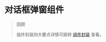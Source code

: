 # 对话框弹窗组件

> 回顾
>
> 组件封装四大要点详情可跳转 [组件封装](/learn/study/operate/组件封装与二开/vue组件设计技巧) 查看。

<Dialog />

## 样式

### 思路

样式方面只写基本样式，其余的放到拓展方法中。如设置预制类，部分样式的取舍由使用者来决定是否要使用。也可以通过 `props` 父组件传参，子组件获取类名覆盖原有样式，或者添加上某个类名。

设置样式时权重尽可能低，方便使用者在父组件中调整组件样式，无需设置过多 `!important` 来覆盖层级。

弹窗后面的浅色遮罩、弹窗的标题、内容、按钮、关闭按钮都是可以在组件内写好的基本样式。

可以通过父组件传递部分字段来渲染子组件，如组件库中最常见的宽高、外边距、全屏大小等。

### 代码示例

- 父组件

  ```vue
  <MyDialog width="200" marginTop="50" fullDialog />
  ```

- 子组件

  ```vue
  <script>
  export default {
    props: {
      width: String,
      marginTop: String,
      fullDialog: Boolean,
    },
    data() {
      return {
      };
    },
  };
  </script>
  
  <template>
    <div class="cover">
      <!--fullDialog：传递该字段后让弹窗组件全屏显示-->
      <div class="dialog" :class="{'fullDialog': fullDialog}" :style="{width: width + 'px', marginTop: marginTop + 'px'}">
        <!-- 标题部分 -->
        <div class="title">
            <div class="default-title">
              {{ title }}
            </div>
  
          <!-- 关闭按钮 -->
          <span class="close-icon">×</span>
        </div>
  
        <!-- 内容部分 -->
        <div class="content">
            <div class="default-content">
              {{ content }}
            </div>
        </div>
  
        <!-- 按钮 -->
        <div class="button">
            <div class="default-button">
              <button>取消</button>
              <button>确认</button>
            </div>
        </div>
      </div>
    </div>
  </template>
  
  <style scoped>
  .cover {
    position: fixed;
    left: 0;
    right: 0;
    top: 0;
    bottom: 0;
    background-color: rgba(0, 0, 0, 0.5);
  }
  
  .dialog {
    min-width: 200px;
    background-color: #fff;
    width: 50%;
    margin: 50px auto;
  }
  
  .dialog.fullDialog {
    width: 100vw !important;
    height: 100vh !important;
    margin: 0 !important;
  }
  
  .title {
    position: relative;
    padding: 15px;
  }
  
  /* 预制类 */
  .center .title, .center .content {
    text-align: center;
  } 
  .close-icon {
    position: absolute;
    right: 15px;
    top: 10px;
  }
  
  .content {
    padding: 15px;
  }
  
  .button {
    padding: 15px;
  }
  
  button {
    margin-right: 15px;
  }
  </style>
  ```

## Slot

### 思路

内容和标题和按钮等部分不一定要写死，而是通过父组件动态传递，如果父组件不传递，则使用默认的内容。

### 代码示例

  ```vue
  <template>
    <div class="cover">
      <!--fullDialog：传递该字段后让弹窗组件全屏显示-->
      <div class="dialog" :class="{'fullDialog': fullDialog}" :style="{width: width + 'px', marginTop: marginTop + 'px'}">
        <!-- 标题部分 -->
        <div class="title">
          <slot name="title"> // [!code ++]
            <div class="default-title">
              {{ title }}
            </div>
          </slot> // [!code ++]
  
          <!-- 关闭按钮 -->
          <span class="close-icon">×</span>
        </div>
  
        <!-- 内容部分 -->
        <div class="content">
          <slot name="content"> // [!code ++]
            <div class="default-content">
              {{ content }}
            </div>
          </slot> // [!code ++]
        </div>
      </div>
    </div>
  </template>
  ```

## 行为

### 思路

把行为一致的事件写在弹窗组件内，作为内置行为。如：

1. 点击叉叉关闭弹窗
2. 点击取消按钮控制组件显隐
3. ......

而控制弹窗显隐则由父组件来决定，因此由父组件传递一个布尔值的变量，弹窗组件接收来 `v-if` 控制。

但是如果我想要子组件来修改值控制显示隐藏，而值是从父组件传递，使用父子组件传参又略显繁琐。如果使用 `vue2` ，可以使用 `.sync` 修饰符来实现子组件修改 `props` 内的值。

点击取消按钮和关闭符号可能父组件想要处理其他事情，因此把变量变为 `false` 后再 `$emit` 提供一个方法给父组件使用。

### 代码示例

- 父组件

  ```vue
  <template>
    <div id="app">
      <MyDialog :show.sync="show" width="200" marginTop="50" @close="closeFn" />
    </div>
  </template>
  
  <script>
  import MyDialog from '@/components/MyDialog.vue'
  export default {
    data() {
      return {
        show: true
      };
    },
    components: {
      MyDialog
    },
    methods: {
      closeFn() {
        console.log(1)
      }
    },
  };
  </script>
  ```

- 子组件

  ```vue
  <script>
  export default {
    props: {
      show: {
        type: Boolean,
        required: true
      },
      content: {
        type: String,
        default: '默认内容'
      },
      title: {
        type: String,
        default: '默认标题'
      },
      width: String,
      marginTop: String,
      fullDialog: Boolean,
    },
    data() {
      return {
      };
    },
    methods: {
      close() {
        this.$emit('close')
        this.$emit('update:show', false)
      },
      cancel() {
        this.$emit('update:show', false)
        this.$emit('cancel')
      },
      comfirm() {
        this.$emit('comfirm')
      }
    }
  };
  </script>
  
  <template>
    <div class="cover" v-if="show">
      <div class="dialog" :class="{'fullDialog': fullDialog}" :style="{width: width + 'px', marginTop: marginTop + 'px'}">
        <!-- 标题部分 -->
        <div class="title">
          <!-- 插槽传入，有默认标题 -->
          <slot name="title">
            <div class="default-title">
              {{ title }}
            </div>
          </slot>
  
          <!-- 关闭按钮 -->
          <span class="close-icon" @click="close">×</span>
        </div>
  
        <!-- 内容部分 -->
        <div class="content">
          <slot name="content">
            <div class="default-content">
              {{ content }}
            </div>
          </slot>
        </div>
  
        <!-- 按钮 -->
        <div class="button">
          <slot name="button">
            <div class="default-button">
              <button @click="cancel">取消</button>
              <button @click="comfirm">确认</button>
            </div>
          </slot>
        </div>
      </div>
    </div>
  </template>
  ```

### vue3

在 `vue3` 的写法中有部分代码需要修改，例如：

1. 子组件的 `props` 和 `emit` 方法需要修改
2. 父组件中不在通过 `.sync` 修饰符做语法糖处理，而是改为 `v-model:` ，如 `v-model:show="show"` 

代码如下所示：

- 子组件

  ```vue
  <script setup>
  import { ref } from 'vue'
  defineProps({
    show: {
      type: Boolean,
      required: true
    },
    content: {
      type: String,
      default: '默认内容'
    },
    title: {
      type: String,
      default: '默认标题'
    },
  })
      
  const emit = defineEmits(['update:show', 'cancel', 'close', 'comfirm'])
  
  const close = () => {
    emit('close')
    emit('update:show', false)
  }
  
  const cancel = () => {
    emit('update:show', false)
    emit('cancel')
  }
  
  const comfirm = () => {
    emit('comfirm')
  }
  </script>
  ```

- 父组件

  ```vue
  <MyDialog v-model:show="show" @close="closeFn" />
  ```

## Prop

前面三个方法已经描述了在何种场景何种需求父组件传递什么参数给子组件，这里做个总结。

- 样式类

  可以通过传递类名、部分模块的显隐、部分样式的值等入手

- 插槽类

  通过传递内容来渲染到子组件的特定插槽处

- 行为类

  传递一些变量来操控组件的显示隐藏等

## 拓展

### 阻止滚动

当弹窗弹出时阻止底部的滚动，有两种方法

1. 为 `window` 添加禁止滚动的事件

2. 通过 `css` 在弹窗显示时把超出部分隐藏，取消后恢复

   ```js
   beforeDestory() {
       this.enableScroll()
   },
   methods: {
       disableScroll() {
           const scrollbarWidth = window.innerWidth - document.bodu.clientWidth
           document.body.style.paddingRight = scrollbarWidth + 'px'
           
           document.body.style.overflow = 'hidden'
       },
       enableScroll() {
           this.body.style.paddingRight = 0
           document.body.style.overflow = 'auto'
       },
   }
   ```

   当页面隐藏超出部分时，右侧滚动条会消失，此时页面整体内容布局会改变，因此可以通过页面宽度减去内容宽度得出的滚动条宽度，然后在隐藏超出部分时作为右边距。

   如果用户未取消就直接去往其他页面，页面超出隐藏的样式不会被清除，因此也要在页面销毁事件中绑定。

### 其他

这个组件可以不用做的那么大而全，已经有很多类似 `ant desing` 的组件库已经实现这些功能了，因此不要考虑大而全，而是从小而美的方向考虑。

比如点击确定按钮可能会有调用接口的可能，因此可以传递一个对象，子组件中该对象默认为空对象。通过判断该对象是否有 `url` 字段，如果有则调用接口，最后通过 `$parent` 把参数返回即可。

## 总体效果
<Iframe url="https://duyidao.github.io/blogweb/#/info/js/dialog" />